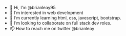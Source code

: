 - 👋 Hi, I’m @brianleay95
- 👀 I’m interested in web development
- 🌱 I’m currently learning html, css, javescript, bootstrap.
- 💞️ I’m looking to collaborate on full stack dev roles.
- 📫 How to reach me on twitter @brianleay

<!---
brianleay95/brianleay95 is a ✨ special ✨ repository because its `README.md` (this file) appears on your GitHub profile.
You can click the Preview link to take a look at your changes.
--->
